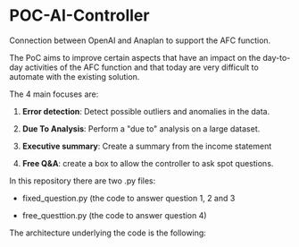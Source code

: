 # POC-AI-Controller
Connection between OpenAI and Anaplan to support the AFC function. 

The PoC aims to improve certain aspects that have an impact on the day-to-day activities of the AFC function and that today are very difficult to automate with the existing solution.

The 4 main focuses are:

1. **Error detection**: Detect possible outliers and anomalies in the data.

2. **Due To Analysis**: Perform a "due to" analysis on a large dataset.

3. **Executive summary**: Create a summary from the income statement

4. **Free Q&A**: create a box to allow the controller to ask spot questions.

In this repository there are two .py files:

- fixed_question.py (the code to answer question 1, 2 and 3

- free_questtion.py (the code to answer question 4)

The architecture underlying the code is the following:


 

